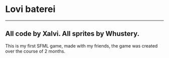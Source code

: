 # Lovi baterei
---------------
All code by Xalvi.
All sprites by Whustery.
---------------
This is my first SFML game, made with my friends, the game was created over the course of 2 months.
